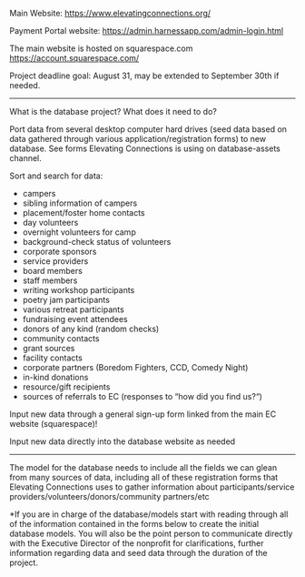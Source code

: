 
Main Website:
https://www.elevatingconnections.org/

Payment Portal website:
https://admin.harnessapp.com/admin-login.html

The main website is hosted on squarespace.com
https://account.squarespace.com/

Project deadline goal:
August 31, may be extended to September 30th if needed.

_________________________________________________________________
What is the database project? What does it need to do?

Port data from several desktop computer hard drives (seed data based on data gathered through various application/registration forms) to new database. See forms Elevating Connections is using on database-assets channel.

Sort and search for data:
* campers
* sibling information of campers
* placement/foster home contacts 
* day volunteers 
* overnight volunteers for camp 
* background-check status of volunteers 
* corporate sponsors 
* service providers 
* board members 
* staff members 
* writing workshop participants 
* poetry jam participants 
* various retreat participants 
* fundraising event attendees 
* donors of any kind (random checks) 
* community contacts 
* grant sources
* facility contacts
* corporate partners (Boredom Fighters, CCD, Comedy Night)
* in-kind donations
* resource/gift recipients
* sources of referrals to EC (responses to “how did you find us?“)

Input new data through a general sign-up form linked from the main EC website (squarespace)!

Input new data directly into the database website as needed

 -------------------------------------------------------------------------
The model for the database needs to include all the fields we can glean from many sources of data, including all of these registration forms that Elevating Connections uses to gather information about participants/service providers/volunteers/donors/community partners/etc

*If you are in charge of the database/models start with reading through all of the information contained in the forms below to create the initial database models. You will also be the point person to communicate directly with the Executive Director of the nonprofit for clarifications, further information regarding data and seed data through the duration of the project.
